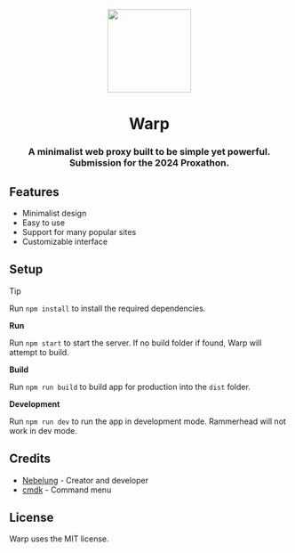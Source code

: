 <div align="center">
    <img height="150px" src="https://avatars.githubusercontent.com/u/174144477">
    <h1>Warp</h1>
    <h3>A minimalist web proxy built to be simple yet powerful. Submission for the 2024 Proxathon.</h3>
</div>

## Features
- Minimalist design
- Easy to use
- Support for many popular sites
- Customizable interface

## Setup

> [!TIP]
> Run `npm install` to install the required dependencies.

**Run**

Run `npm start` to start the server. If no build folder if found, Warp will attempt to build.

**Build**

Run `npm run build` to build app for production into the `dist` folder.

**Development**

Run `npm run dev` to run the app in development mode. Rammerhead will not work in dev mode.

## Credits
- [Nebelung](github.com/Nebelung-Dev) - Creator and developer
- [cmdk](https://github.com/pacocoursey/cmdk) - Command menu

## License
Warp uses the MIT license.